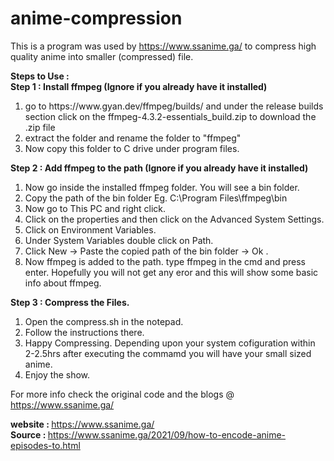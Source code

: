 # anime-compression <br />
This is a program was used by https://www.ssanime.ga/ to compress high quality anime into smaller (compressed) file. <br />

<b> Steps to Use : </b> <br />
<b>Step 1 : Install ffmpeg (Ignore if you already have it installed) </b> <br />
<ol>
  <li> go to https://www.gyan.dev/ffmpeg/builds/ and under the release builds section click on the ffmpeg-4.3.2-essentials_build.zip to download the .zip file </li>
  <li> extract the folder and rename the folder to "ffmpeg"</li>
  <li> Now copy this folder to C drive under program files. </li>
</ol>
<b>Step 2 : Add ffmpeg to the path (Ignore if you already have it installed) </b> <br />
<ol>
  <li>  Now go inside the installed ffmpeg folder. You will see a bin folder.  </li>
  <li>  Copy the path of the bin folder Eg. C:\Program Files\ffmpeg\bin </li>
  <li>  Now go to This PC and right click.  </li>
  <li>  Click on the properties and then click on the Advanced System Settings.  </li>
  <li>  Click on Environment Variables. </li>
  <li>  Under System Variables double click on Path. </li>
  <li>  Click New -> Paste the copied path of the bin folder -> Ok . </li>
  <li>  Now ffmpeg is added to the path. type ffmpeg in the cmd and press enter. Hopefully you will not get any eror and this will show some basic info about ffmpeg. </li>
</ol>
<b>Step 3 : Compress the Files.  </b> <br />
<ol>
  <li> Open the compress.sh in the notepad.  </li>
  <li> Follow the instructions there.  </li>
  <li> Happy Compressing. Depending upon your system cofiguration within 2-2.5hrs after executing the commamd you will have your small sized anime.  </li>
 <li> Enjoy the show. </li>
</ol>

For more info check the original code and the blogs @ https://www.ssanime.ga/ <br />

<b>website :  </b> https://www.ssanime.ga/ <br />
<b>Source :  </b> https://www.ssanime.ga/2021/09/how-to-encode-anime-episodes-to.html
        
          
